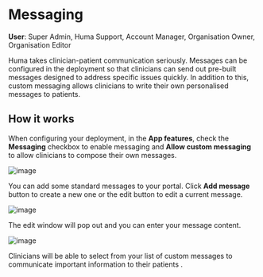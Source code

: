 # Messaging
**User**: Super Admin, Huma Support, Account Manager, Organisation Owner, Organisation Editor

Huma takes clinician-patient communication seriously. Messages can be configured in the deployment so that clinicians can send out pre-built messages designed to address specific issues quickly. In addition to this, custom messaging allows clinicians to write their own personalised messages to patients.
## How it works​
When configuring your deployment, in the **App features**, check the **Messaging** checkbox to enable messaging and **Allow custom messaging** to allow clinicians to compose their own messages.

![image](https://user-images.githubusercontent.com/110832367/183861300-33794325-7ca2-4316-9a37-8a716060323e.png)

You can add some standard messages to your portal. Click **Add message** button to create a new one or the edit button to edit a current message.

![image](https://user-images.githubusercontent.com/110832367/184096803-325c203a-1425-4d24-8546-f80e43dabb90.png)

The edit window will pop out and you can enter your message content.

![image](https://user-images.githubusercontent.com/110832367/183861224-f9996d29-0933-4d0a-b41f-c4cd325fa14e.png)

Clinicians will be able to select from your list of custom messages to communicate important information to their patients .
